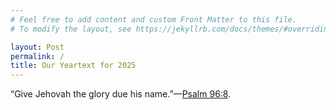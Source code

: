 ```yaml
---
# Feel free to add content and custom Front Matter to this file.
# To modify the layout, see https://jekyllrb.com/docs/themes/#overriding-theme-defaults

layout: Post
permalink: /
title: Our Yeartext for 2025
---
```


“Give Jehovah the glory due his name.”—[Psalm 96:8](https://www.jw.org/finder?wtlocale=E&pub=nwtsty&srctype=wol&bible=19096008&srcid=share).

